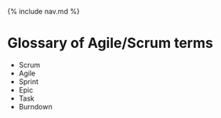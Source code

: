 {% include nav.md %}
# Glossary of Agile/Scrum terms


* Scrum
* Agile
* Sprint
* Epic
* Task
* Burndown
